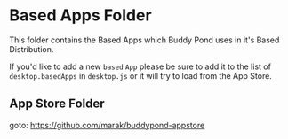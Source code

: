 # Based Apps Folder

This folder contains the Based Apps which Buddy Pond uses in it's Based Distribution.

If you'd like to add a new `based` `App` please be sure to add it to the list of `desktop.basedApps` in `desktop.js` or it will try to load from the App Store.

## App Store Folder

goto: https://github.com/marak/buddypond-appstore
